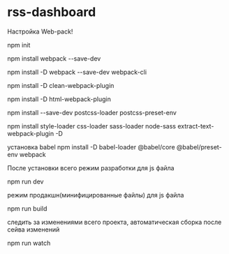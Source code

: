 # rss-dashboard

Настройка Web-pack!

npm init

npm install webpack --save-dev

npm install -D webpack --save-dev webpack-cli

npm install -D clean-webpack-plugin

npm install -D html-webpack-plugin

npm install --save-dev postcss-loader postcss-preset-env

npm install style-loader css-loader sass-loader node-sass extract-text-webpack-plugin -D

установка babel
npm install -D babel-loader @babel/core @babel/preset-env webpack


После установки всего
режим разработки для js файла

npm run dev

режим продакшн(минифицированные файлы) для js файла

npm run build

следить за изменениями всего проекта, автоматическая сборка после сейва изменений

npm run watch

